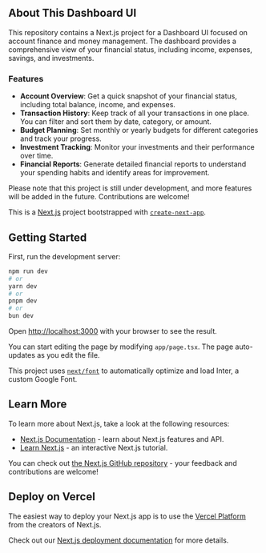 ## About This Dashboard UI

This repository contains a Next.js project for a Dashboard UI focused on account finance and money management. The dashboard provides a comprehensive view of your financial status, including income, expenses, savings, and investments.

### Features

- **Account Overview**: Get a quick snapshot of your financial status, including total balance, income, and expenses.
- **Transaction History**: Keep track of all your transactions in one place. You can filter and sort them by date, category, or amount.
- **Budget Planning**: Set monthly or yearly budgets for different categories and track your progress.
- **Investment Tracking**: Monitor your investments and their performance over time.
- **Financial Reports**: Generate detailed financial reports to understand your spending habits and identify areas for improvement.

Please note that this project is still under development, and more features will be added in the future. Contributions are welcome!

This is a [Next.js](https://nextjs.org/) project bootstrapped with [`create-next-app`](https://github.com/vercel/next.js/tree/canary/packages/create-next-app).

## Getting Started

First, run the development server:

```bash
npm run dev
# or
yarn dev
# or
pnpm dev
# or
bun dev
```

Open [http://localhost:3000](http://localhost:3000) with your browser to see the result.

You can start editing the page by modifying `app/page.tsx`. The page auto-updates as you edit the file.

This project uses [`next/font`](https://nextjs.org/docs/basic-features/font-optimization) to automatically optimize and load Inter, a custom Google Font.

## Learn More

To learn more about Next.js, take a look at the following resources:

- [Next.js Documentation](https://nextjs.org/docs) - learn about Next.js features and API.
- [Learn Next.js](https://nextjs.org/learn) - an interactive Next.js tutorial.

You can check out [the Next.js GitHub repository](https://github.com/vercel/next.js/) - your feedback and contributions are welcome!

## Deploy on Vercel

The easiest way to deploy your Next.js app is to use the [Vercel Platform](https://vercel.com/new?utm_medium=default-template&filter=next.js&utm_source=create-next-app&utm_campaign=create-next-app-readme) from the creators of Next.js.

Check out our [Next.js deployment documentation](https://nextjs.org/docs/deployment) for more details.
